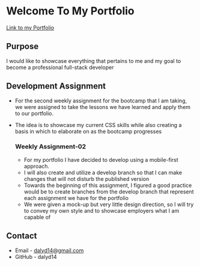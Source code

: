 # Welcome To My Portfolio
[Link to my Portfolio](https://dalyd14.github.io/)

## Purpose
I would like to showcase everything that pertains to me and my goal to become a professional full-stack developer

## Development Assignment
* For the second weekly assignment for the bootcamp that I am taking, we were assigned to take the lessons we have learned and apply them to our portfolio.
* The idea is to showcase my current CSS skills while also creating a basis in which to elaborate on as the bootcamp progresses

  ### Weekly Assignment-02
  * For my portfolio I have decided to develop using a mobile-first approach.
  * I will also create and utilize a develop branch so that I can make changes that will not disturb the published version
  * Towards the beginning of this assignment, I figured a good practice would be to create branches from the develop branch that represent each assignment we have for the portfolio
  * We were given a mock-up but very little design direction, so I will try to convey my own style and to showcase employers what I am capable of

## Contact
* Email  - dalyd14@gmail.com
* GitHub - dalyd14
